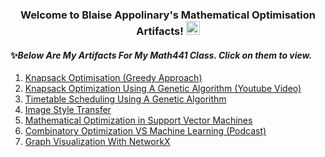 <h3 align="center">
  Welcome to Blaise Appolinary's Mathematical Optimisation Artifacts!
  <img src="https://media.giphy.com/media/hvRJCLFzcasrR4ia7z/giphy.gif" width="22">
</h3>


#### ✨*Below Are My Artifacts For My Math441 Class. Click on them to view.*
1. [Knapsack Optimisation (Greedy Approach)](https://nbviewer.org/github/Blaise143/Knapsack-Optimization/blob/main/src/Knapsack.ipynb)
2. [Knapsack Optimization Using A Genetic Algorithm (Youtube Video)](https://youtu.be/TH2tgm_0b3Q)
3. [Timetable Scheduling Using A Genetic Algorithm](https://nbviewer.org/github/Blaise143/Scheduling_Optimization--Genetic_Algorithm/blob/main/GeneticAlgorithm.ipynb)
4. [Image Style Transfer](https://nbviewer.org/github/Blaise143/Image-Style-Transfer/blob/main/Image%20Style%20Transfer.ipynb)
5. [Mathematical Optimization in Support Vector Machines](https://nbviewer.org/github/Blaise143/Mathematical-Programming-in-Support-Vector-Machines/blob/master/Main.ipynb)
6. [Combinatory Optimization VS Machine Learning (Podcast)](https://youtu.be/4CgqOa3g15o)
7. [Graph Visualization With NetworkX](https://nbviewer.org/github/Blaise143/Graph-Visuzlization/blob/main/NetworkX.ipynb)


